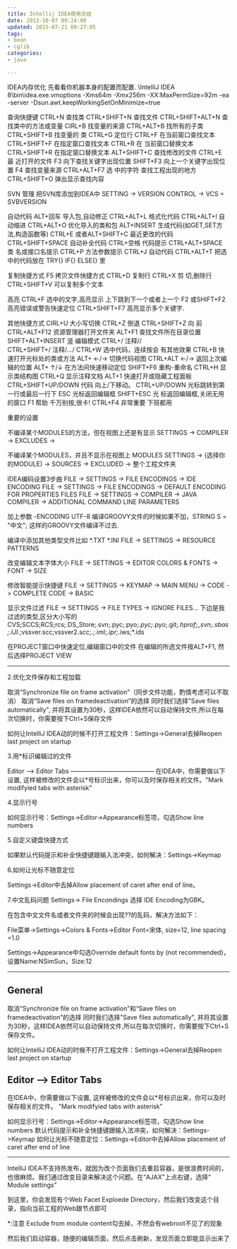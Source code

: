 ```yaml
---
title: Intellij IDEA使用总结
date: 2013-10-07 09:24:00
updated: 2015-07-21 09:27:05
tags: 
- bean
- cglib
categories: 
- java

---
```

IDEA内存优化 
先看看你机器本身的配置而配置. 
\IntelliJ IDEA 8\bin\idea.exe.vmoptions 
-Xms64m 
-Xmx256m 
-XX:MaxPermSize=92m 
-ea 
-server 
-Dsun.awt.keepWorkingSetOnMinimize=true


<!--more-->


查询快捷键
CTRL+N   查找类
CTRL+SHIFT+N  查找文件
CTRL+SHIFT+ALT+N 查 找类中的方法或变量
CIRL+B   找变量的来源
CTRL+ALT+B  找所有的子类
CTRL+SHIFT+B  找变量的 类
CTRL+G   定位行
CTRL+F   在当前窗口查找文本
CTRL+SHIFT+F  在指定窗口查找文本
CTRL+R   在 当前窗口替换文本
CTRL+SHIFT+R  在指定窗口替换文本
ALT+SHIFT+C  查找修改的文件
CTRL+E   最 近打开的文件
F3   向下查找关键字出现位置
SHIFT+F3  向上一个关键字出现位置
F4   查找变量来源
CTRL+ALT+F7  选 中的字符 查找工程出现的地方
CTRL+SHIFT+O  弹出显示查找内容

SVN 管理
把SVN库添加到IDEA中 SETTING ->  VERSION CONTROL -> VCS = SVBVERSION

自动代码
ALT+回车  导入包,自动修正
CTRL+ALT+L  格式化代码
CTRL+ALT+I  自 动缩进
CTRL+ALT+O  优化导入的类和包
ALT+INSERT  生成代码(如GET,SET方法,构造函数等)
CTRL+E 或者ALT+SHIFT+C 最近更改的代码
CTRL+SHIFT+SPACE 自动补全代码
CTRL+空格  代码提示
CTRL+ALT+SPACE  类 名或接口名提示
CTRL+P   方法参数提示
CTRL+J   自动代码
CTRL+ALT+T  把选中的代码放在 TRY{} IF{} ELSE{} 里

复制快捷方式
F5   拷贝文件快捷方式
CTRL+D   复制行
CTRL+X   剪 切,删除行
CTRL+SHIFT+V  可以复制多个文本

高亮
CTRL+F   选中的文字,高亮显示 上下跳到下一个或者上一个
F2 或SHIFT+F2  高亮错误或警告快速定位
CTRL+SHIFT+F7  高亮显示多个关键字.

其他快捷方式
CIRL+U   大小写切换
CTRL+Z   倒退
CTRL+SHIFT+Z  向 前
CTRL+ALT+F12  资源管理器打开文件夹
ALT+F1   查找文件所在目录位置
SHIFT+ALT+INSERT 竖 编辑模式
CTRL+/   注释//  
CTRL+SHIFT+/  注释/*...*/
CTRL+W   选中代码，连续按会 有其他效果
CTRL+B   快速打开光标处的类或方法
ALT+ ←/→  切换代码视图
CTRL+ALT ←/→  返回上次编辑的位置
ALT+ ↑/↓  在方法间快速移动定位
SHIFT+F6  重构-重命名
CTRL+H   显 示类结构图
CTRL+Q   显示注释文档
ALT+1   快速打开或隐藏工程面板
CTRL+SHIFT+UP/DOWN 代码 向上/下移动。
CTRL+UP/DOWN  光标跳转到第一行或最后一行下
ESC   光标返回编辑框
SHIFT+ESC  光 标返回编辑框,关闭无用的窗口
F1   帮助 千万别按,很卡!
CTRL+F4   非常重要 下班都用

重要的设置

不编译某个MODULES的方法，但在视图上还是有显示
SETTINGS -> COMPILER -> EXCLUDES ->

不编译某个MODULES，并且不显示在视图上
MODULES SETTINGS -> (选择你的MODULE) -> SOURCES -> EXCLUDED -> 整个工程文件夹

IDEA编码设置3步曲
FILE -> SETTINGS -> FILE ENCODINGS -> IDE ENCODING
FILE -> SETTINGS -> FILE ENCODINGS -> DEFAULT ENCODING FOR PROPERTIES FILES
FILE -> SETTINGS -> COMPILER -> JAVA COMPILER -> ADDITIONAL COMMAND LINE PARAMETERS

加上参数 -ENCODING UTF-8 编译GROOVY文件的时候如果不加，STRING S = "中文"; 这样的GROOVY文件编译不过去.


编译中添加其他类型文件比如 *.TXT *.INI
FILE -> SETTINGS -> RESOURCE PATTERNS

改变编辑文本字体大小
FILE -> SETTINGS -> EDITOR COLORS & FONTS -> FONT -> SIZE

修改智能提示快捷键 
FILE -> SETTINGS -> KEYMAP -> MAIN MENU -> CODE -> COMPLETE CODE -> BASIC

显示文件过滤
FILE -> SETTINGS -> FILE TYPES -> IGNORE FILES...
下边是我过滤的类型,区分大小写的
CVS;SCCS;RCS;rcs;.DS_Store;.svn;.pyc;.pyo;*.pyc;*.pyo;.git;*.hprof;_svn;.sbas;.IJI.*;vssver.scc;vssver2.scc;.*;*.iml;*.ipr;*.iws;*.ids

在PROJECT窗口中快速定位,编辑窗口中的文件
在编辑的所选文件按ALT+F1, 然后选择PROJECT VIEW

------------------------------------------------------------------------------------------------------------


2.优化文件保存和工程加载
 
取消“Synchronize file on frame activation”（同步文件功能，酌情考虑可以不取消）
取消“Save files on framedeactivation”的选择
同时我们选择"Save files automatically", 并将其设置为30秒，这样IDEA依然可以自动保持文件,所以在每次切换时，你需要按下Ctrl+S保存文件

如何让IntelliJ IDEA动的时候不打开工程文件：Settings->General去掉Reopen last project on startup
 
3.用*标识编辑过的文件
 
Editor –> Editor Tabs
—————————————–
在IDEA中，你需要做以下设置, 这样被修改的文件会以*号标识出来，你可以及时保存相关的文件。"Mark modifyied tabs with asterisk"


4.显示行号 

如何显示行号：Settings->Editor->Appearance标签项，勾选Show line numbers


5.自定义键盘快捷方式 

如果默认代码提示和补全快捷键跟输入法冲突，如何解决：Settings->Keymap


6.如何让光标不随意定位 

Settings->Editor中去掉Allow placement of caret after end of line。


7.中文乱码问题
Settings-> File Encondings 选择 IDE Encoding为GBK。
 
在包含中文文件名或者文件夹的时候会出现??的乱码，解决方法如下：

File菜单->Settings->Colors & Fonts->Editor Font=宋体, size=12, line spacing =1.0

Settings->Appearance中勾选Override default fonts by (not recommended)，设置Name:NSimSun，Size:12
 
------------------------------------------------------------------------------------------------------------------------------------------------
General 
----------------------------------------- 
取消“Synchronize file on frame activation”和“Save files on framedeactivation”的选择 
同时我们选择"Save files automatically", 并将其设置为30秒，这样IDEA依然可以自动保持文件,所以在每次切换时，你需要按下Ctrl+S保存文件。 

如何让IntelliJ IDEA动的时候不打开工程文件：Settings->General去掉Reopen last project on startup 

Editor --> Editor Tabs 
----------------------------------------- 
在IDEA中，你需要做以下设置, 这样被修改的文件会以*号标识出来，你可以及时保存相关的文件。 
"Mark modifyied tabs with asterisk" 

如何显示行号：Settings->Editor->Appearance标签项，勾选Show line numbers 
默认代码提示和补全快捷键跟输入法冲突，如何解决：Settings->Keymap 
如何让光标不随意定位：Settings->Editor中去掉Allow placement of caret after end of line 

----------------------------------------- 
IntelliJ IDEA不支持热发布，就因为改个页面我们去重启容器，是很浪费时间的，也很麻烦。我们通过改变目录来解决这个问题。在“AJAX”上点右键，选择“ Module settings” 

到这里，你会发现有个Web Facet Exploede Directory，然后我们改变这个目录，指向当前工程的Web跟节点即可 

*:注意 Exclude from module content勾去掉，不然会有webroot不见了的现象 

然后我们启动容器，随便的编辑页面，然后点击刷新，发现页面立即能显示出来了 